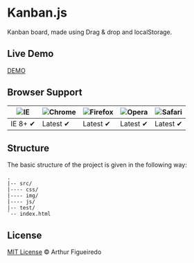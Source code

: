 Kanban.js
==========================

Kanban board, made using Drag & drop and localStorage. 

## Live Demo
[DEMO](http://arthurfigueiredo.github.io/Kanban.js/)

## Browser Support

![IE](https://cloud.githubusercontent.com/assets/398893/3528325/20373e76-078e-11e4-8e3a-1cb86cf506f0.png) | ![Chrome](https://cloud.githubusercontent.com/assets/398893/3528328/23bc7bc4-078e-11e4-8752-ba2809bf5cce.png) | ![Firefox](https://cloud.githubusercontent.com/assets/398893/3528329/26283ab0-078e-11e4-84d4-db2cf1009953.png) | ![Opera](https://cloud.githubusercontent.com/assets/398893/3528330/27ec9fa8-078e-11e4-95cb-709fd11dac16.png) | ![Safari](https://cloud.githubusercontent.com/assets/398893/3528331/29df8618-078e-11e4-8e3e-ed8ac738693f.png)
--- | --- | --- | --- | --- |
IE 8+ ✔ | Latest ✔ | Latest ✔ | Latest ✔ | Latest ✔ |

## Structure

The basic structure of the project is given in the following way:

```
.
|-- src/
|---- css/
|---- img/
|---- js/
|-- test/
`-- index.html
```


## License

[MIT License](http://arthurfigueiredo.mit-license.org/) © Arthur Figueiredo
